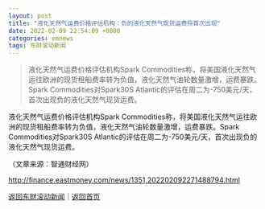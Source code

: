 ```yaml
---
layout: post
title: "液化天然气运费价格评估机构：负的液化天然气现货运费将首次出现"
date: 2022-02-09 22:54:09 +0800
categories: emnews
tags: 东财滚动新闻
---
```

> 液化天然气运费价格评估机构Spark Commodities称，将美国液化天然气运往欧洲的现货租船费率转为负值，液化天然气油轮数量激增，运费暴跌。Spark Commodities对Spark30S Atlantic的评估在周二为-750美元/天，首次出现负的液化天然气现货运费。

<p>液化天然气运费价格评估机构Spark Commodities称，将美国液化天然气运往欧洲的现货租船费率转为负值，液化天然气油轮数量激增，运费暴跌。Spark Commodities对Spark30S Atlantic的评估在周二为-750美元/天，首次出现负的液化天然气现货运费。</p><p class="em_media">（文章来源：智通财经网）</p>

<http://finance.eastmoney.com/news/1351,202202092271488794.html>

[返回东财滚动新闻](//finews.withounder.com/emnews/)｜[返回首页](//finews.withounder.com/)